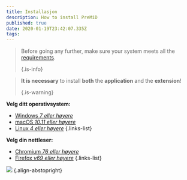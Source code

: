 ```yaml
---
title: Installasjon
description: How to install PreMiD
published: true
date: 2020-01-19T23:42:07.335Z
tags:
---
```


> Before going any further, make sure your system meets all the [requirements](/install/requirements). 
> 
> {.is-info}

> **It is necessary** to install **both** the **application** and the **extension**! 
> 
> {.is-warning}

**Velg ditt operativsystem:**
- [Windows *7 eller høyere*](/install/windows)
- [macOS *10.11 eller høyere*](/install/macos)
- [Linux *4 eller høyere*](/install/linux)
{.links-list}

**Velg din nettleser:**
- [Chromium *76 eller høyere*](/install/chromium)
- [Firefox *v69 eller høyere*](/install/firefox)
{.links-list}

![](https://a.icons8.com/ajlQdsfa/FZhYWV/svg.svg) {.align-abstopright}